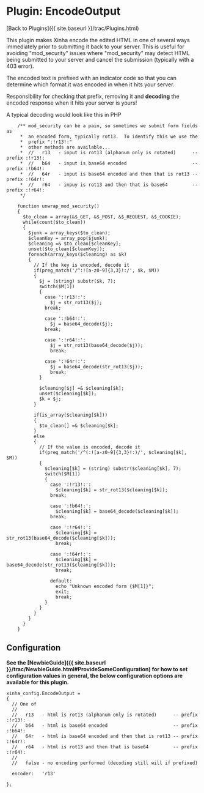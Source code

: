 # Plugin: EncodeOutput 

[Back to Plugins]({{ site.baseurl }}/trac/Plugins.html)

This plugin makes Xinha encode the edited HTML in one of several ways immediately prior to submitting it back to your server.  This is useful for avoiding "mod_security" issues where "mod_security" may detect HTML being submitted to your server and cancel the submission (typically with a 403 error).

The encoded text is prefixed with an indicator code so that you can determine which format it was encoded in when it hits your server.

Responsibility for checking that prefix, removing it and **decoding** the encoded response when it hits your server is yours!

A typical decoding would look like this in PHP


```
    /** mod_security can be a pain, so sometimes we submit form fields as 
     *  an encoded form, typically rot13.  To identify this we use the 
     *  prefix ":!r13!:"
     *  other methods are available...
     *  //   r13   - input is rot13 (alphanum only is rotated)      -- prefix :!r13!:
     *  //   b64   - input is base64 encoded                        -- prefix :!b64!:
     *  //   64r   - input is base64 encoded and then that is rot13 -- prefix :!64r!:
     *  //   r64   - inpuy is rot13 and then that is base64         -- prefix :!r64!:
     */
     
    function unwrap_mod_security()
    {
      $to_clean = array(&$_GET, &$_POST, &$_REQUEST, &$_COOKIE);
      while(count($to_clean))
      {
        $junk = array_keys($to_clean);
        $cleanKey = array_pop($junk);
        $cleaning =& $to_clean[$cleanKey];          
        unset($to_clean[$cleanKey]);
        foreach(array_keys($cleaning) as $k)
        {          
          // If the key is encoded, decode it
          if(preg_match('/^:![a-z0-9]{3,3}!:/', $k, $M))
          {
            $j = (string) substr($k, 7);
            switch($M[1])
            {
              case ':!r13!:':
                $j = str_rot13($j);
              break;           
              
              case ':!b64!:':
                $j = base64_decode($j);
              break;          
              
              case ':!r64!:':
                $j = str_rot13(base64_decode($j));
                break;
                
              case ':!64r!:':
                $j = base64_decode(str_rot13($j));
                break;              
            }
            
            $cleaning[$j] =& $cleaning[$k];
            unset($cleaning[$k]);
            $k = $j;
          }
          
          if(is_array($cleaning[$k]))
          {
            $to_clean[] =& $cleaning[$k];
          }
          else
          {
            // If the value is encoded, decode it
            if(preg_match('/^(:![a-z0-9]{3,3}!:)/', $cleaning[$k], $M))
            {
              $cleaning[$k] = (string) substr($cleaning[$k], 7);
              switch($M[1])
              {
                case ':!r13!:':
                  $cleaning[$k] = str_rot13($cleaning[$k]);
                break;
                 
                case ':!b64!:':
                  $cleaning[$k] = base64_decode($cleaning[$k]);
                break;          
                
                case ':!r64!:':
                  $cleaning[$k] = str_rot13(base64_decode($cleaning[$k]));
                  break;
                  
                case ':!64r!:':
                  $cleaning[$k] = base64_decode(str_rot13($cleaning[$k]));
                  break;              
                
                default:
                  echo "Unknown encoded form {$M[1]}";
                  exit;
                  break;
              }
            }
          }
        }
      }
    }
```


## Configuration

**See the [NewbieGuide]({{ site.baseurl }}/trac/NewbieGuide.html#ProvideSomeConfiguration) for how to set configuration values in general, the below configuration options are available for this plugin.**


```
xinha_config.EncodeOutput = 
{
  // One of
  // 
  //   r13   - html is rot13 (alphanum only is rotated)      -- prefix :!r13!:
  //   b64   - html is base64 encoded                        -- prefix :!b64!:
  //   64r   - html is base64 encoded and then that is rot13 -- prefix :!64r!:
  //   r64   - html is rot13 and then that is base64         -- prefix :!r64!:
  //
  //   false - no encoding performed (decoding still will if prefixed)
  
  encoder:   'r13'
  
};
```

